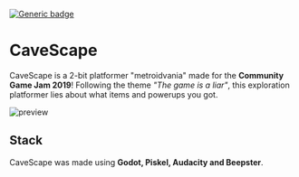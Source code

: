 [![Generic badge](https://img.shields.io/badge/Download-itch.io-red.svg)](https://vulpon.itch.io/cavescape)
# CaveScape

CaveScape is a 2-bit platformer "metroidvania" made for the **Community Game Jam 2019**! Following the theme _"The game is a liar"_, this exploration platformer lies about what items and powerups you got.

![preview](https://img.itch.zone/aW1hZ2UvNDc1NzM4LzI0NTMwMDguZ2lm/347x500/uEX9eg.gif)

## Stack
CaveScape was made using **Godot, Piskel, Audacity and Beepster**.
